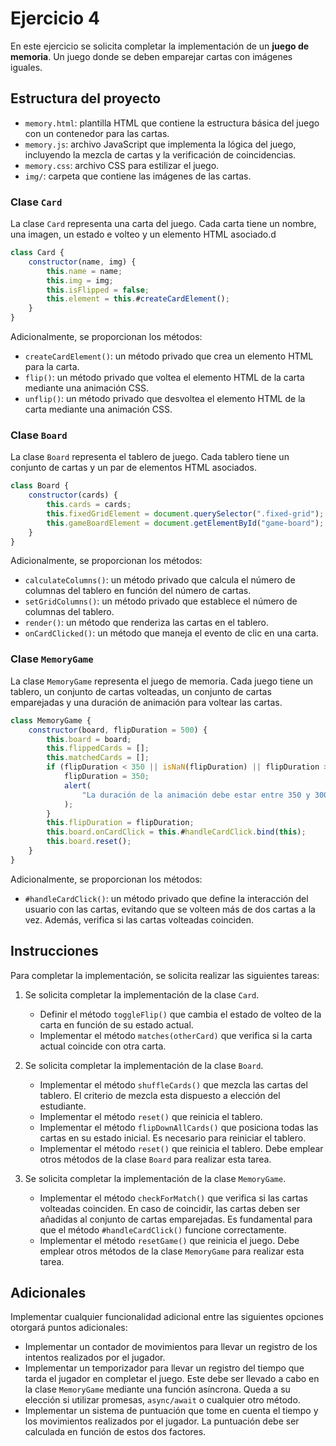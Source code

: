 # Ejercicio 4

En este ejercicio se solicita completar la implementación de un **juego de memoria**. Un juego donde se deben emparejar cartas con imágenes iguales.

## Estructura del proyecto

- `memory.html`: plantilla HTML que contiene la estructura básica del juego con un contenedor para las cartas.
- `memory.js`: archivo JavaScript que implementa la lógica del juego, incluyendo la mezcla de cartas y la verificación de coincidencias.
- `memory.css`: archivo CSS para estilizar el juego.
- `img/`: carpeta que contiene las imágenes de las cartas.

### Clase `Card`

La clase `Card` representa una carta del juego. Cada carta tiene un nombre, una imagen, un estado e volteo y un elemento HTML asociado.d

```javascript
class Card {
    constructor(name, img) {
        this.name = name;
        this.img = img;
        this.isFlipped = false;
        this.element = this.#createCardElement();
    }
}
```

Adicionalmente, se proporcionan los métodos:

- `createCardElement()`: un método privado que crea un elemento HTML para la carta.
- `flip()`: un método privado que voltea el elemento HTML de la carta mediante una animación CSS.
- `unflip()`: un método privado que desvoltea el elemento HTML de la carta mediante una animación CSS.

### Clase `Board`

La clase `Board` representa el tablero de juego. Cada tablero tiene un conjunto de cartas y un par de elementos HTML asociados.

```javascript
class Board {
    constructor(cards) {
        this.cards = cards;
        this.fixedGridElement = document.querySelector(".fixed-grid");
        this.gameBoardElement = document.getElementById("game-board");
    }
}
```

Adicionalmente, se proporcionan los métodos:

- `calculateColumns()`: un método privado que calcula el número de columnas del tablero en función del número de cartas.
- `setGridColumns()`: un método privado que establece el número de columnas del tablero.
- `render()`: un método que renderiza las cartas en el tablero.
- `onCardClicked()`: un método que maneja el evento de clic en una carta.

### Clase `MemoryGame`

La clase `MemoryGame` representa el juego de memoria. Cada juego tiene un tablero, un conjunto de cartas volteadas, un conjunto de cartas emparejadas y una duración de animación para voltear las cartas.

```javascript
class MemoryGame {
    constructor(board, flipDuration = 500) {
        this.board = board;
        this.flippedCards = [];
        this.matchedCards = [];
        if (flipDuration < 350 || isNaN(flipDuration) || flipDuration > 3000) {
            flipDuration = 350;
            alert(
                "La duración de la animación debe estar entre 350 y 3000 ms, se ha establecido a 350 ms"
            );
        }
        this.flipDuration = flipDuration;
        this.board.onCardClick = this.#handleCardClick.bind(this);
        this.board.reset();
    }
}
```

Adicionalmente, se proporcionan los métodos:

- `#handleCardClick()`: un método privado que define la interacción del usuario con las cartas, evitando que se volteen más de dos cartas a la vez. Además, verifica si las cartas volteadas coinciden.

## Instrucciones

Para completar la implementación, se solicita realizar las siguientes tareas:

1. Se solicita completar la implementación de la clase `Card`.

    - Definir el método `toggleFlip()` que cambia el estado de volteo de la carta en función de su estado actual.
    - Implementar el método `matches(otherCard)` que verifica si la carta actual coincide con otra carta.

2. Se solicita completar la implementación de la clase `Board`.

    - Implementar el método `shuffleCards()` que mezcla las cartas del tablero. El criterio de mezcla esta dispuesto a elección del estudiante.
    - Implementar el método `reset()` que reinicia el tablero.
    - Implementar el método `flipDownAllCards()` que posiciona todas las cartas en su estado inicial. Es necesario para reiniciar el tablero.
    - Implementar el método `reset()` que reinicia el tablero. Debe emplear otros métodos de la clase `Board` para realizar esta tarea.

3. Se solicita completar la implementación de la clase `MemoryGame`.

    - Implementar el método `checkForMatch()` que verifica si las cartas volteadas coinciden. En caso de coincidir, las cartas deben ser añadidas al conjunto de cartas emparejadas. Es fundamental para que el método `#handleCardClick()` funcione correctamente.
    - Implementar el método `resetGame()` que reinicia el juego. Debe emplear otros métodos de la clase `MemoryGame` para realizar esta tarea.

## Adicionales

Implementar cualquier funcionalidad adicional entre las siguientes opciones otorgará puntos adicionales:

- Implementar un contador de movimientos para llevar un registro de los intentos realizados por el jugador.
- Implementar un temporizador para llevar un registro del tiempo que tarda el jugador en completar el juego. Este debe ser llevado a cabo en la clase `MemoryGame` mediante una función asíncrona. Queda a su elección si utilizar promesas, `async/await` o cualquier otro método.
- Implementar un sistema de puntuación que tome en cuenta el tiempo y los movimientos realizados por el jugador. La puntuación debe ser calculada en función de estos dos factores.